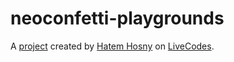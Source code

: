 # neoconfetti-playgrounds
A [project](https://livecodes.io/?x=https://github.com/hatemhosny/neoconfetti-playgrounds/tree/gh-pages/src) created by [Hatem Hosny](https://github.com/hatemhosny) on [LiveCodes](https://livecodes.io).
